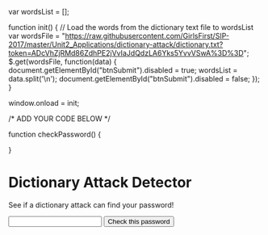var wordsList = [];

function init() {
  // Load the words from the dictionary text file to wordsList
  var wordsFile = "https://raw.githubusercontent.com/GirlsFirst/SIP-2017/master/Unit2_Applications/dictionary-attack/dictionary.txt?token=ADcVhZjRMd86ZdhPE2jVvIaJdQdzLA6Yks5YvvVSwA%3D%3D";
  $.get(wordsFile, function(data) {
    document.getElementById("btnSubmit").disabled = true; 
    wordsList = data.split('\n');
    document.getElementById("btnSubmit").disabled = false; 
  });
}

window.onload = init;

/* ADD YOUR CODE BELOW */
 
function checkPassword() {

}

<html>
  <head>
    <title>Dictionary Attack Detector</title>
    <link href="https://fonts.googleapis.com/css?family=Open+Sans" rel="stylesheet" />
    <script src="https://ajax.googleapis.com/ajax/libs/jquery/3.1.1/jquery.min.js"></script>
    <link rel='shortcut icon' type='image/x-icon' href='favicon.ico' />
    <link href="dictionary-attack.css" rel="stylesheet" />
    <script src="dictionary-attack.js" type="text/javascript"></script>
  </head>
  <body>
    <div>
      <h1>Dictionary Attack Detector</h1>
      <div class="content">
        <p>See if a dictionary attack can find your password!</p>
        <input id="pw"/>
        <button id="btnSubmit" onclick="checkPassword()">Check this password</button>
        <p id="results"></p>
      </div>
    </div>
  </body>
</html>

